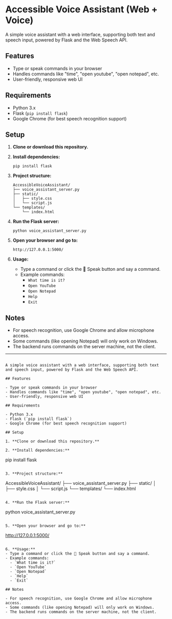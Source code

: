 # Accessible Voice Assistant (Web + Voice)

A simple voice assistant with a web interface, supporting both text and speech input, powered by Flask and the Web Speech API.

## Features

- Type or speak commands in your browser
- Handles commands like "time", "open youtube", "open notepad", etc.
- User-friendly, responsive web UI

## Requirements

- Python 3.x
- Flask (`pip install flask`)
- Google Chrome (for best speech recognition support)

## Setup

1. **Clone or download this repository.**

2. **Install dependencies:**
   ```
   pip install flask
   ```

3. **Project structure:**
   ```
   AccessibleVoiceAssistant/
   ├── voice_assistant_server.py
   ├── static/
   │   ├── style.css
   │   └── script.js
   └── templates/
       └── index.html
   ```

4. **Run the Flask server:**
   ```
   python voice_assistant_server.py
   ```

5. **Open your browser and go to:**
   ```
   http://127.0.0.1:5000/
   ```

6. **Usage:**
   - Type a command or click the 🎤 Speak button and say a command.
   - Example commands:  
     - `What time is it?`  
     - `Open YouTube`  
     - `Open Notepad`  
     - `Help`  
     - `Exit`

## Notes

- For speech recognition, use Google Chrome and allow microphone access.
- Some commands (like opening Notepad) will only work on Windows.
- The backend runs commands on the server machine, not the client.

---
```# Accessible Voice Assistant (Web + Voice)

A simple voice assistant with a web interface, supporting both text and speech input, powered by Flask and the Web Speech API.

## Features

- Type or speak commands in your browser
- Handles commands like "time", "open youtube", "open notepad", etc.
- User-friendly, responsive web UI

## Requirements

- Python 3.x
- Flask (`pip install flask`)
- Google Chrome (for best speech recognition support)

## Setup

1. **Clone or download this repository.**

2. **Install dependencies:**
   ```
   pip install flask
   ```

3. **Project structure:**
   ```
   AccessibleVoiceAssistant/
   ├── voice_assistant_server.py
   ├── static/
   │   ├── style.css
   │   └── script.js
   └── templates/
       └── index.html
   ```

4. **Run the Flask server:**
   ```
   python voice_assistant_server.py
   ```

5. **Open your browser and go to:**
   ```
   http://127.0.0.1:5000/
   ```

6. **Usage:**
   - Type a command or click the 🎤 Speak button and say a command.
   - Example commands:  
     - `What time is it?`  
     - `Open YouTube`  
     - `Open Notepad`  
     - `Help`  
     - `Exit`

## Notes

- For speech recognition, use Google Chrome and allow microphone access.
- Some commands (like opening Notepad) will only work on Windows.
- The backend runs commands on the server machine, not the client.